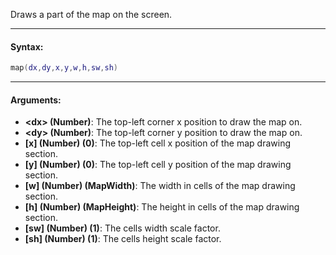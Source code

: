 Draws a part of the map on the screen.

---

#### Syntax:
```lua
map(dx,dy,x,y,w,h,sw,sh)
```

---

#### Arguments:

* **<dx\> (Number)**: The top-left corner x position to draw the map on.
* **<dy\> (Number)**: The top-left corner y position to draw the map on.
* **[x] (Number) (0)**: The top-left cell x position of the map drawing section.
* **[y] (Number) (0)**: The top-left cell y position of the map drawing section.
* **[w] (Number) (MapWidth)**: The width in cells of the map drawing section.
* **[h] (Number) (MapHeight)**: The height in cells of the map drawing section.
* **[sw] (Number) (1)**: The cells width scale factor.
* **[sh] (Number) (1)**: The cells height scale factor.